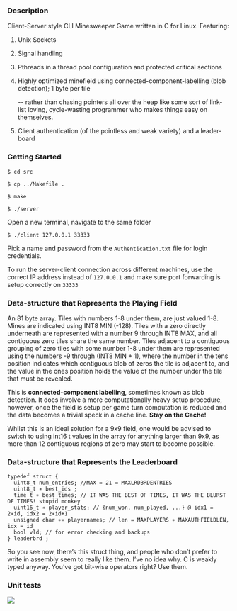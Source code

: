 ### Description

Client-Server style CLI Minesweeper Game written in C for Linux. Featuring:

1. Unix Sockets
2. Signal handling
3. Pthreads in a thread pool configuration and protected critical sections
4. Highly optimized minefield using connected-component-labelling (blob detection); 1 byte per tile

	-- rather than chasing pointers all over the heap like some sort of link-list loving, cycle-wasting programmer who makes things easy on themselves.

5. Client authentication (of the pointless and weak variety) and a leader-board

### Getting Started

`$ cd src`

`$ cp ../Makefile .`

`$ make`

`$ ./server`

Open a new terminal, navigate to the same folder

`$ ./client 127.0.0.1 33333`

Pick a name and password from the `Authentication.txt` file for login credentials.

To run the server-client connection across different machines, use the correct IP address instead of `127.0.0.1` and make sure port forwarding is setup correctly on `33333`

### Data-structure that Represents the Playing Field

An 81 byte array. Tiles with numbers 1-8 under them, are just valued 1-8. Mines are indicated using INT8 MIN (-128). Tiles with a zero directly underneath are represented with a number 9 through INT8 MAX, and all contiguous zero tiles share the same number. Tiles adjacent to a contiguous grouping of zero tiles with some number 1-8 under them are represented using the numbers -9 through (INT8 MIN + 1), where the number in the tens position indicates which contiguous blob of zeros the tile is adjacent to, and the value in the ones position holds the value of the number under the tile that must be revealed.

This is **connected-component labelling**, sometimes known as blob detection. It does involve a more computationally heavy setup procedure, however, once the field is setup per game turn computation is reduced and the data becomes a trivial speck in a cache line. **Stay on the Cache!**

Whilst this is an ideal solution for a 9x9 field, one would be advised to switch to using int16 t values in the array for anything larger than 9x9, as more than 12 contiguous regions of zero may start to become possible.

### Data-structure that Represents the Leaderboard

```
typedef struct {
  uint8_t num_entries; //MAX = 21 = MAXLRDBRDENTRIES
  uint8_t ∗ best_ids ;
  time_t ∗ best_times; // IT WAS THE BEST OF TIMES, IT WAS THE BLURST OF TIMES! stupid monkey
  uint16_t ∗ player_stats; // {num_won, num_played, ...} @ idx1 = 2∗id, idx2 = 2∗id+1
  unsigned char ∗∗ playernames; // len = MAXPLAYERS ∗ MAXAUTHFIELDLEN, idx = id
  bool vld; // for error checking and backups
} leaderbrd ;
```
So you see now, there’s this struct thing, and people who don’t prefer to write in assembly seem to really like them. I’ve no idea why. C is weakly typed anyway. You’ve got bit-wise operators right? Use them.

### Unit tests

![](https://i.imgur.com/i4wDj93.png)

